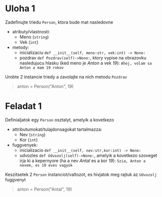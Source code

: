 # Uloha 1
Zadefinujte triedu `Person`, ktora bude mat nasledovne 
- atributy/vlastnosti:
    - Meno (`string`)
    - Vek (`int`)
- metody:
    - inicializaciu `def __init__(self, meno:str, vek:int) -> None:`
    - pozdrav `def Pozdrav(self)->None:`, ktory vypise na obrazovku nasledujucu hlasku (ked meno je _Anton_ a vek _19_): `Ahoj, volam sa Anton a mam 19 rokov`

Urobte 2 instancie triedy a zavolajte na nich metodu `Pozdrav`

> anton = Person("Anton", 19)

# Feladat 1
Definialjatok egy `Person` osztalyt, amelyik a kovetkezo 
- attributumokat/tulajdonsagokat tartalmazza:
    - Nev (`string`)
    - Kor (`int`)
- fuggvenyek:
    - inicializacio `def __init__(self, nev:str,kor:int) -> None:`
    - udvozles `def Udvozolj(self)->None:`, amelyik a kovetkezo szoveget irja ki a kepernyore (ha a nev _Antal_ es a kor _19_): `Szia, Anton a nevem, es 19 eves vagyok`

Keszitsetek 2 `Person` instanciot/valtozot, es hivjatok meg rajtuk az `Udvozolj` fuggvenyt

> anton = Person("Antal", 19)
